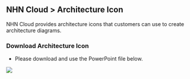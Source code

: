 
## NHN Cloud > Architecture Icon
NHN Cloud provides architecture icons that customers can use to create architecture diagrams.

### Download Architecture Icon

- Please download and use the PowerPoint file below.

[![](https://static.toastoven.net/prod_architecture_Icon/fileicon_download_ppt.png)](https://static.toastoven.net/prod_architecture_Icon/NHN_Cloud_Architecture_Icons_20250102.pptx)
